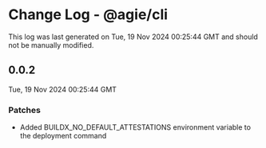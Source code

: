 # Change Log - @agie/cli

This log was last generated on Tue, 19 Nov 2024 00:25:44 GMT and should not be manually modified.

## 0.0.2
Tue, 19 Nov 2024 00:25:44 GMT

### Patches

- Added BUILDX_NO_DEFAULT_ATTESTATIONS environment variable to the deployment command

